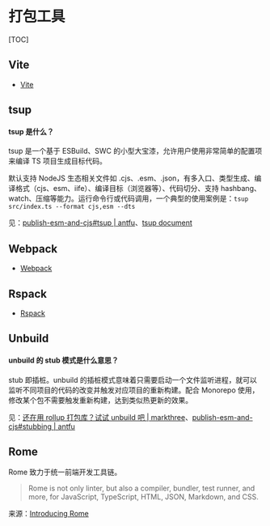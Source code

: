 # 打包工具

[TOC]

## Vite

* [Vite]('/maps/workflow/packer/vite.md')

## tsup

#### tsup 是什么？

tsup 是一个基于 ESBuild、SWC 的小型大宝漆，允许用户使用非常简单的配置项来编译 TS 项目生成目标代码。

默认支持 NodeJS 生态相关文件如 .cjs、.esm、.json，有多入口、类型生成、编译格式（cjs、esm、iife）、编译目标（浏览器等）、代码切分、支持 hashbang、watch、压缩等能力。运行命令行或代码调用，一个典型的使用案例是：`tsup src/index.ts --format cjs,esm --dts`

见：[publish-esm-and-cjs#tsup | antfu](https://antfu.me/posts/publish-esm-and-cjs#tsup)、[tsup document](https://tsup.egoist.dev/)

## Webpack

* [Webpack]('/maps/workflow/packer/webpack.md')

## Rspack

* [Rspack](./rspack.md)

## Unbuild

#### unbuild 的 stub 模式是什么意思？

stub 即插桩。unbuild 的插桩模式意味着只需要启动一个文件监听进程，就可以监听不同项目的代码的改变并触发对应项目的重新构建。配合 Monorepo 使用，修改某个包不需要触发重新构建，达到类似热更新的效果。

见：[还在用 rollup 打包库？试试 unbuild 吧 | markthree](https://juejin.cn/post/7203968787325992997)、[publish-esm-and-cjs#stubbing | antfu](https://antfu.me/posts/publish-esm-and-cjs#stubbing)

## Rome

Rome 致力于统一前端开发工具链。

> Rome is not only linter, but also a compiler, bundler, test runner, and more, for JavaScript, TypeScript, HTML, JSON, Markdown, and CSS.

来源：[Introducing Rome](https://rome.tools/blog/2020/08/08/introducing-rome/)